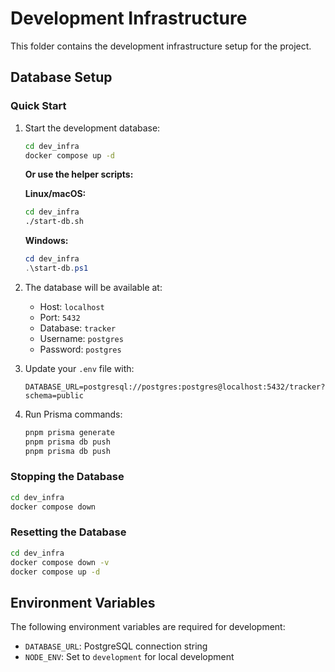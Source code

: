# Development Infrastructure

This folder contains the development infrastructure setup for the project.

## Database Setup

### Quick Start

1. Start the development database:

   ```bash
   cd dev_infra
   docker compose up -d
   ```

   **Or use the helper scripts:**

   **Linux/macOS:**

   ```bash
   cd dev_infra
   ./start-db.sh
   ```

   **Windows:**

   ```powershell
   cd dev_infra
   .\start-db.ps1
   ```

2. The database will be available at:
   - Host: `localhost`
   - Port: `5432`
   - Database: `tracker`
   - Username: `postgres`
   - Password: `postgres`

3. Update your `.env` file with:

   ```
   DATABASE_URL=postgresql://postgres:postgres@localhost:5432/tracker?schema=public
   ```

4. Run Prisma commands:
   ```bash
   pnpm prisma generate
   pnpm prisma db push
   pnpm prisma db push
   ```

### Stopping the Database

```bash
cd dev_infra
docker compose down
```

### Resetting the Database

```bash
cd dev_infra
docker compose down -v
docker compose up -d
```

## Environment Variables

The following environment variables are required for development:

- `DATABASE_URL`: PostgreSQL connection string
- `NODE_ENV`: Set to `development` for local development
